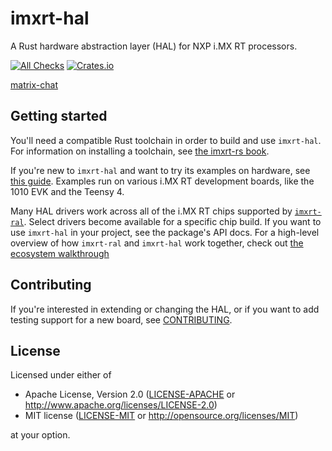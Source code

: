 # imxrt-hal

A Rust hardware abstraction layer (HAL) for NXP i.MX RT processors.

[![All Checks][all-checks-badge]][all-checks-url] [![Crates.io][imxrt-hal-badge]][imxrt-hal-url]

[all-checks-badge]: https://github.com/imxrt-rs/imxrt-rs/workflows/All%20Checks/badge.svg
[all-checks-url]: https://github.com/imxrt-rs/imxrt-rs/actions?query=workflow%3A%22All+Checks%22
[imxrt-hal-badge]: https://img.shields.io/crates/v/imxrt-hal
[imxrt-hal-url]: https://crates.io/crates/imxrt-hal

[matrix-chat](https://matrix.to/#/#imxrt-rs:matrix.org)

## Getting started

You'll need a compatible Rust toolchain in order to build and use `imxrt-hal`.
For information on installing a toolchain, see
[the imxrt-rs book](https://imxrt-rs.github.io/book/toolchain.html).

If you're new to `imxrt-hal` and want to try its examples on hardware,
see [this guide](./board/README.md). Examples run on various i.MX RT development
boards, like the 1010 EVK and the Teensy 4.

Many HAL drivers work across all of the i.MX RT chips supported by
[`imxrt-ral`](https://github.com/imxrt-rs/imxrt-ral). Select drivers become
available for a specific chip build. If you want to use `imxrt-hal` in
your project, see the package's API docs. For a high-level overview of how
`imxrt-ral` and `imxrt-hal` work together, check out [the ecosystem
walkthrough](https://imxrt-rs.github.io/book/ecosystem_walkthrough/index.html)

## Contributing

If you're interested in extending or changing the HAL, or if you want to add
testing support for a new board, see [CONTRIBUTING](CONTRIBUTING.md).

## License

Licensed under either of

- Apache License, Version 2.0 ([LICENSE-APACHE](LICENSE-APACHE) or
  http://www.apache.org/licenses/LICENSE-2.0)
- MIT license ([LICENSE-MIT](LICENSE-MIT) or http://opensource.org/licenses/MIT)

at your option.
